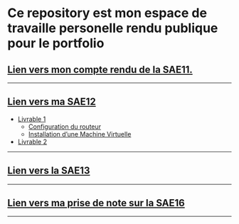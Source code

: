 # Ce repository est mon espace de travaille personelle rendu publique pour le portfolio

## [Lien vers mon compte rendu de la SAE11.](./sae11.md)

-----

## [Lien vers ma SAE12](./sae12-mathieu-iut-beziers-main/README.md)

* [Livrable 1](./sae12-mathieu-iut-beziers-main/Livrable_1.md)
  * [Configuration du routeur](./sae12-mathieu-iut-beziers-main/Routeur/conf_routeur.md)
  * [Installation d’une Machine Virtuelle](sae12-mathieu-iut-beziers-main/VM/machine_virtuelle.md)
* [Livrable 2](sae12-mathieu-iut-beziers-main/livrable2_reseau_entreprise.png)

-----

## [Lien vers la SAE13](./SAÉ13_Découvrir_un_dispositif_de_transmission/README.MD)

-----

## [Lien vers ma prise de note sur la SAE16](./sae16.md)

-----

